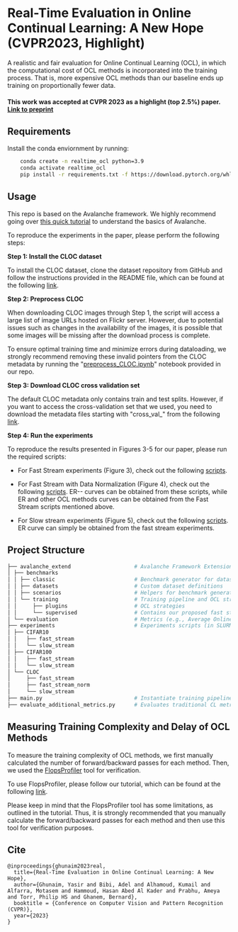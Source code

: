 
# Real-Time Evaluation in Online Continual Learning: A New Hope (CVPR2023, Highlight)
A realistic and fair evaluation for Online Continual Learning (OCL), in which the computational cost of OCL methods is incorporated into the training process. That is, more expensive OCL methods than our baseline ends up training on proportionally fewer data.

#### This work was accepted at CVPR 2023 as a highlight (top 2.5%) paper. [Link to preprint](https://arxiv.org/abs/2302.01047)

## Requirements
Install the conda enviornment by running: 
```bash
    conda create -n realtime_ocl python=3.9
    conda activate realtime_ocl
    pip install -r requirements.txt -f https://download.pytorch.org/whl/torch_stable.html
```

## Usage
This repo is based on the Avalanche framework. We highly recommend going over [this quick tutorial](https://avalanche.continualai.org/from-zero-to-hero-tutorial/01_introduction) to understand the basics of Avalanche.

To reproduce the experiments in the paper, please perform the following steps:

**Step 1: Install the CLOC dataset**

To install the CLOC dataset, clone the dataset repository from GitHub and follow the instructions provided in the README file, which can be found at the following [link](https://github.com/IntelLabs/continuallearning/tree/main/CLOC).

**Step 2: Preprocess CLOC**

When downloading CLOC images through Step 1, the script will access a large list of image URLs hosted on Flickr server. However, due to potential issues such as changes in the availability of the images, it is possible that some images will be missing after the download process is complete.

To ensure optimal training time and minimize errors during dataloading, we strongly recommend removing these invalid pointers from the CLOC metadata by running the "[preprocess_CLOC.ipynb](https://github.com/Yasir-Ghunaim/RealtimeOCL/blob/main/preprocess_CLOC.ipynb)" notebook provided in our repo.

**Step 3: Download CLOC cross validation set**

The default CLOC metadata only contains train and test splits. However, if you want to access the cross-validation set that we used, you need to download the metadata files starting with "cross_val_" from the following [link](https://drive.google.com/file/d/1pu8fHz9uCp8z5Ec6sScO3L4y943OZ-il/view?usp=drivesdk).

**Step 4: Run the experiments**

To reproduce the results presented in Figures 3-5 for our paper, please run the required scripts:
-   For Fast Stream experiments (Figure 3), check out the following [scripts](https://github.com/Yasir-Ghunaim/RealtimeOCL/tree/main/experiments/CLOC/fast_stream).  
    
-   For Fast Stream with Data Normalization (Figure 4), check out the following [scripts](https://github.com/Yasir-Ghunaim/RealtimeOCL/tree/main/experiments/CLOC/fast_stream_norm). ER-- curves can be obtained from these scripts, while ER and other OCL methods curves can be obtained from the Fast Stream scripts mentioned above.

-   For Slow stream experiments (Figure 5), check out the following [scripts](https://github.com/Yasir-Ghunaim/RealtimeOCL/tree/main/experiments/CLOC/slow_stream). ER curve can simply be obtained from the fast stream experiments.

## Project Structure

```bash
├── avalanche_extend                    # Avalanche Framework Extensions
│ ├── benchmarks							
│ │ ├── classic                         # Benchmark generator for datasets
│ │ ├── datasets                        # Custom dataset definitions 
│ │ ├── scenarios                       # Helpers for benchmark generator  
│ │ └── training                        # Training pipeline and OCL strategies
│ │     ├── plugins                     # OCL strategies
│ │     └── supervised                  # Contains our proposed fast stream setup (called Delay)
│ └── evaluation                        # Metrics (e.g., Average Online Accuracy)
├── experiments                         # Experiments scripts (in SLURM format, but they can also be used as bash scripts.)
│ ├── CIFAR10
│ │   ├── fast_stream
│ │   └── slow_stream
│ ├── CIFAR100
│ │   ├── fast_stream
│ │   └── slow_stream
│ └── CLOC
│     ├── fast_stream
│     ├── fast_stream_norm
│     └── slow_stream
├── main.py                             # Instantiate training pipeline, OCL strategies, metrics and loggers 
├── evaluate_additional_metrics.py      # Evaluates traditional CL metrics (i.e., Backward/Forward Transfer)
```

## Measuring Training Complexity and Delay of OCL Methods
To measure the training complexity of OCL methods, we first manually calculated the number of forward/backward passes for each method. Then, we used the [FlopsProfiler](https://www.deepspeed.ai/tutorials/flops-profiler/) tool for verification.

To use FlopsProfiler, please follow our tutorial, which can be found at the following [link](https://github.com/Yasir-Ghunaim/RealtimeOCL/blob/main/measuring_delay.md). 

Please keep in mind that the FlopsProfiler tool has some limitations, as outlined in the tutorial. Thus, it is strongly recommended that you manually calculate the forward/backward passes for each method and then use this tool for verification purposes.

## Cite
```
@inproceedings{ghunaim2023real,
  title={Real-Time Evaluation in Online Continual Learning: A New Hope},
  author={Ghunaim, Yasir and Bibi, Adel and Alhamoud, Kumail and Alfarra, Motasem and Hammoud, Hasan Abed Al Kader and Prabhu, Ameya and Torr, Philip HS and Ghanem, Bernard},
  booktitle = {Conference on Computer Vision and Pattern Recognition (CVPR)},
  year={2023}
}
```
